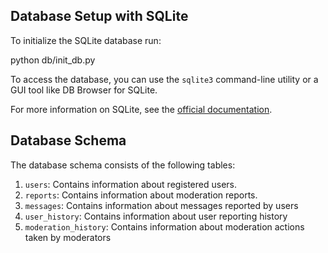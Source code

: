 ## Database Setup with SQLite

To initialize the SQLite database run:

python db/init_db.py

To access the database, you can use the `sqlite3` command-line utility or a GUI tool like DB Browser for SQLite.

For more information on SQLite, see the [official documentation](https://www.sqlite.org/docs.html).

## Database Schema

The database schema consists of the following tables:

1. `users`: Contains information about registered users.
2. `reports`: Contains information about moderation reports.
3. `messages`: Contains information about messages reported by users
4. `user_history`: Contains information about user reporting history
5. `moderation_history`: Contains information about moderation actions taken by moderators
